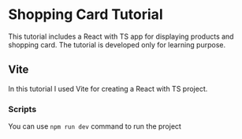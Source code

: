 # Shopping Card Tutorial

This tutorial includes a React with TS app for displaying products and shopping card. The tutorial is developed only for learning purpose.

## Vite

In this tutorial I used Vite for creating a React with TS project.

### Scripts

You can use `npm run dev` command to run the project
